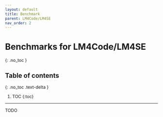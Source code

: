 ```yaml
---
layout: default
title: Benchmark
parent: LM4Code/LM4SE
nav_order: 2
---
```

# Benchmarks for LM4Code/LM4SE
{: .no_toc }

## Table of contents
{: .no_toc .text-delta }

1. TOC
{:toc}

---


TODO
